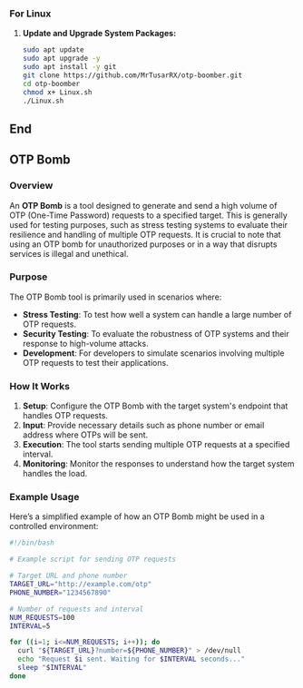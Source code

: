 ### For Linux
1. **Update and Upgrade System Packages:**

   ```sh
   sudo apt update
   sudo apt upgrade -y
   sudo apt install -y git
   git clone https://github.com/MrTusarRX/otp-boomber.git
   cd otp-boomber 
   chmod x+ Linux.sh
   ./Linux.sh


## End

## OTP Bomb

### Overview

An **OTP Bomb** is a tool designed to generate and send a high volume of OTP (One-Time Password) requests to a specified target. This is generally used for testing purposes, such as stress testing systems to evaluate their resilience and handling of multiple OTP requests. It is crucial to note that using an OTP bomb for unauthorized purposes or in a way that disrupts services is illegal and unethical.

### Purpose

The OTP Bomb tool is primarily used in scenarios where:
- **Stress Testing**: To test how well a system can handle a large number of OTP requests.
- **Security Testing**: To evaluate the robustness of OTP systems and their response to high-volume attacks.
- **Development**: For developers to simulate scenarios involving multiple OTP requests to test their applications.

### How It Works

1. **Setup**: Configure the OTP Bomb with the target system's endpoint that handles OTP requests.
2. **Input**: Provide necessary details such as phone number or email address where OTPs will be sent.
3. **Execution**: The tool starts sending multiple OTP requests at a specified interval.
4. **Monitoring**: Monitor the responses to understand how the target system handles the load.

### Example Usage

Here’s a simplified example of how an OTP Bomb might be used in a controlled environment:

```bash
#!/bin/bash

# Example script for sending OTP requests

# Target URL and phone number
TARGET_URL="http://example.com/otp"
PHONE_NUMBER="1234567890"

# Number of requests and interval
NUM_REQUESTS=100
INTERVAL=5

for ((i=1; i<=NUM_REQUESTS; i++)); do
  curl "${TARGET_URL}?number=${PHONE_NUMBER}" > /dev/null
  echo "Request $i sent. Waiting for $INTERVAL seconds..."
  sleep "$INTERVAL"
done







